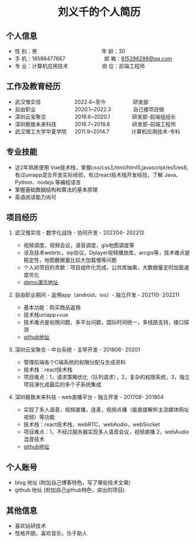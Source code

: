  <center>
     <h1>刘义千的个人简历</h1>
 </center>

## 个人信息 

* 性 别：男&emsp;&emsp;&emsp;&emsp;&emsp;&emsp;&emsp;&emsp;&emsp;&emsp;&emsp;&emsp;&ensp;年 龄：30  
* 手 机：18588477667 &emsp;&emsp;&emsp;&emsp;&emsp;&emsp;&ensp;&ensp; 邮 箱：815296298@qq.com    
* 专 业：计算机应用技术 &emsp;&emsp;&emsp;&emsp;&emsp;&ensp;&ensp; 岗 位：前端工程师

## 工作及教育经历

* 武汉惟实信&emsp;&emsp;&emsp;&emsp;&emsp;&emsp;&ensp;2022.4~至今&emsp;&emsp;&emsp;&emsp;&emsp; 研发部       
* 自由职业 &emsp;&emsp;&emsp;&emsp;&emsp;&emsp;&emsp;  2020.1~2022.3&emsp;&emsp;&emsp;&emsp; 自己接项目做
* 深圳云宝聚合 &emsp;&emsp;&emsp;&emsp;&emsp; 2018.6~2020.1&emsp;&emsp;&emsp;&emsp; 研发部-前端组组长
* 深圳极致未来科技 &emsp;&emsp;&emsp; 2016.7~2018.6&emsp;&emsp;&emsp;&emsp; 研发部-前端工程师          
* 武汉理工大学华夏学院 &emsp; 2011.9~2014.7&emsp;&emsp;&emsp;&emsp; 计算机应用技术-专科  

## 专业技能

* 近2年熟练使用 Vue技术栈，掌握css/css3,html/html5,javascript/es5/es6,有过uniapp混合开发实际经验，有过react技术栈开发经验，了解 Java、Python、nodejs 等编程语言
* 掌握基础数据结构和算法的基本原理
* 英语阅读能力尚可

## 项目经历

1. 武汉惟实信 - 数字化战场 - 协同开发 - 202204- 202212 
    * 视频调度，视频会议，语音调度，gis地图调度等 
    * 涉及技术webrtc，sip协议，Dplayer视频播放库，arcgis等，技术难点是稳定性，地图数据量比较大加载慢等问题
    * 个人对项目的贡献：项目组件化完成，公共库抽离，大数据量定时加载速度优化
    * [demo演示地址](https://183.95.190.7:18086/staticPage/threeScreenBoxPc/index.html#/gisplatform)

2. 自由职业期间 - 返佣app（android，ios）- 独立开发 - 202110- 202211 
    * 基本功能：购买商品返佣 
    * 技术栈uniapp+vue
    * 技术难点是权限问题，多平台问题，国际时间统一，多线路支持，接口探测
    * [github地址](https://github.com/Larryliuy/fanyong)
  
3. 深圳云宝聚合 - 中台系统 - 主导开发 - 201806- 20201 
    * 管理前端各个C端系统的权限分配与生成资料
    * 技术栈：react技术栈
    * 项目难点：1，请求策略优化（队列请求），2，复杂的权限系统，3，独立项目演化成最后的多个子系统集成
  
4. 深圳极致未来科技 - web直播平台 - 独立开发 - 201708- 201804 
    * 实现了多人语音，视频直播，连麦，视频点播（能直接解析主流媒体网址视频）等功能
    * 技术栈：react技术栈，webRTC，webAudio，webSocket
    * 项目难点：1，不经过服务器实现多人语音会议，视频直播 2，webAudio混音技术
    * [github地址](https://github.com/Larryliuy/xhello)

## 个人账号 
* blog 地址 (附加自己博客特色，写了哪些技术文章)
* github 地址 (附加自己github特色，突出的项目)

## 其他信息 
* 喜欢钻研技术
* 性格开朗，喜欢音乐，乐于助人 
